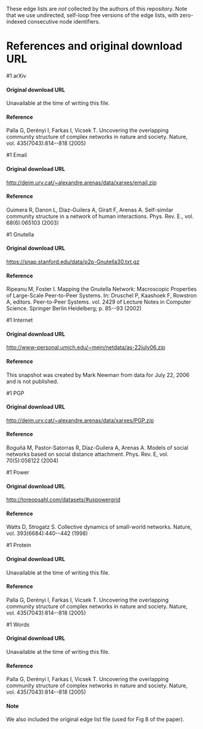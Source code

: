 These edge lists are *not* collected by the authors of this repository.
Note that we use undirected, self-loop free versions of the edge lists, with zero-indexed consecutive node identifiers.


# References and original download URL 

#1 arXiv
#### Original download URL

Unavailable at the time of writing this file. 

#### Reference

Palla G, Derényi I, Farkas I, Vicsek T.
Uncovering the overlapping community structure of complex networks in nature and society.
Nature, vol. 435(7043):814--818 (2005)


#1 Email
#### Original download URL

http://deim.urv.cat/~alexandre.arenas/data/xarxes/email.zip

#### Reference

Guimera R, Danon L, Díaz-Guilera A, Giralt F, Arenas A.
Self-similar community structure in a network of human interactions.
Phys. Rev. E., vol. 68(6):065103 (2003)


#1 Gnutella
#### Original download URL

https://snap.stanford.edu/data/p2p-Gnutella30.txt.gz

#### Reference

Ripeanu M, Foster I.
Mapping the Gnutella Network: Macroscopic Properties of Large-Scale Peer-to-Peer Systems.
In: Druschel P, Kaashoek F, Rowstron A, editors. 
    Peer-to-Peer Systems. vol. 2429 of Lecture Notes in Computer Science. Springer Berlin Heidelberg; p. 85--93 (2002)


#1 Internet
#### Original download URL

http://www-personal.umich.edu/~mejn/netdata/as-22july06.zip

#### Reference

This snapshot was created by Mark Newman from data for July 22, 2006 and is not published.


#1 PGP
#### Original download URL

http://deim.urv.cat/~alexandre.arenas/data/xarxes/PGP.zip

#### Reference

Boguñá M, Pastor-Satorras R, Díaz-Guilera A, Arenas A.
Models of social networks based on social distance attachment.
Phys. Rev. E,  vol. 70(5):056122 (2004)

#1 Power
#### Original download URL

http://toreopsahl.com/datasets/#uspowergrid

#### Reference

Watts D, Strogatz S.
Collective dynamics of small-world networks.
Nature, vol. 393(6684):440--442 (1998)


#1 Protein
#### Original download URL

Unavailable at the time of writing this file. 

#### Reference
Palla G, Derényi I, Farkas I, Vicsek T.
Uncovering the overlapping community structure of complex networks in nature and society.
Nature, vol. 435(7043):814--818 (2005)


#1 Words
#### Original download URL

Unavailable at the time of writing this file. 

#### Reference

Palla G, Derényi I, Farkas I, Vicsek T.
Uncovering the overlapping community structure of complex networks in nature and society.
Nature, vol. 435(7043):814--818 (2005)


#### Note

We also included the original edge list file (used for Fig 8 of the paper).
